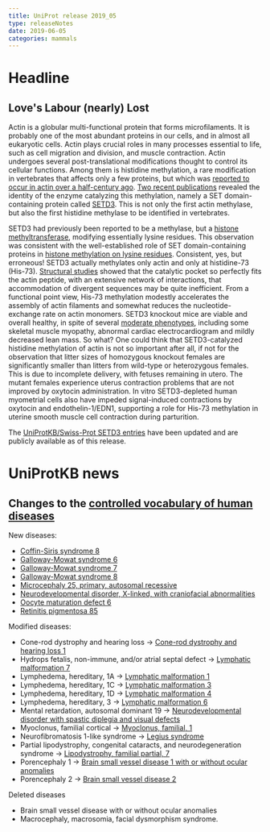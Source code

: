 ```yaml
---
title: UniProt release 2019_05
type: releaseNotes
date: 2019-06-05
categories: mammals
---
```


# Headline

## Love's Labour (nearly) Lost

Actin is a globular multi-functional protein that forms microfilaments. It is probably one of the most abundant proteins in our cells, and in almost all eukaryotic cells. Actin plays crucial roles in many processes essential to life, such as cell migration and division, and muscle contraction. Actin undergoes several post-translational modifications thought to control its cellular functions. Among them is histidine methylation, a rare modification in vertebrates that affects only a few proteins, but which was [reported to occur in actin over a half-century ago](https://www.ncbi.nlm.nih.gov/pubmed/6056634). [Two recent publications](https://www.ncbi.nlm.nih.gov/pubmed/30526847,30626964) revealed the identity of the enzyme catalyzing this methylation, namely a SET domain-containing protein called [SETD3](http://www.uniprot.org/uniprot/?query=gene:setd3+reviewed:yes). This is not only the first actin methylase, but also the first histidine methylase to be identified in vertebrates.

SETD3 had previously been reported to be a methylase, but a [histone methyltransferase](https://www.ncbi.nlm.nih.gov/pubmed/21832073), modifying essentially lysine residues. This observation was consistent with the well-established role of SET domain-containing proteins in [histone methylation on lysine residues](https://www.ncbi.nlm.nih.gov/pubmed/10949293,12067650,12575990,14675547,16086857,17013555,19308066). Consistent, yes, but erroneous! SETD3 actually methylates only actin and only at histidine-73 (His-73). [Structural studies](https://www.ncbi.nlm.nih.gov/pubmed/30626964) showed that the catalytic pocket so perfectly fits the actin peptide, with an extensive network of interactions, that accommodation of divergent sequences may be quite inefficient. From a functional point view, His-73 methylation modestly accelerates the assembly of actin filaments and somewhat reduces the nucleotide-exchange rate on actin monomers. SETD3 knockout mice are viable and overall healthy, in spite of several [moderate phenotypes](http://www.mousephenotype.org/data/genes/MGI:1289184#section-associations), including some skeletal muscle myopathy, abnormal cardiac electrocardiogram and mildly decreased lean mass. So what? One could think that SETD3-catalyzed histidine methylation of actin is not so important after all, if not for the observation that litter sizes of homozygous knockout females are significantly smaller than litters from wild-type or heterozygous females. This is due to incomplete delivery, with fetuses remaining in utero. The mutant females experience uterus contraction problems that are not improved by oxytocin administration. In vitro SETD3-depleted human myometrial cells also have impeded signal-induced contractions by oxytocin and endothelin-1/EDN1, supporting a role for His-73 methylation in uterine smooth muscle cell contraction during parturition.

The [UniProtKB/Swiss-Prot SETD3 entries](http://www.uniprot.org/uniprot/?query=gene:setd3+reviewed:yes) have been updated and are publicly available as of this release.

# UniProtKB news

## Changes to the [controlled vocabulary of human diseases](https://ftp.uniprot.org/pub/databases/uniprot/current_release/knowledgebase/complete/docs/humdisease)

New diseases:

-   [Coffin-Siris syndrome 8](http://www.uniprot.org/diseases/DI-05497)
-   [Galloway-Mowat syndrome 6](http://www.uniprot.org/diseases/DI-05498)
-   [Galloway-Mowat syndrome 7](http://www.uniprot.org/diseases/DI-05499)
-   [Galloway-Mowat syndrome 8](http://www.uniprot.org/diseases/DI-05500)
-   [Microcephaly 25, primary, autosomal recessive](http://www.uniprot.org/diseases/DI-05495)
-   [Neurodevelopmental disorder, X-linked, with craniofacial abnormalities](http://www.uniprot.org/diseases/DI-05502)
-   [Oocyte maturation defect 6](http://www.uniprot.org/diseases/DI-05501)
-   [Retinitis pigmentosa 85](http://www.uniprot.org/diseases/DI-05496)

Modified diseases:

-   Cone-rod dystrophy and hearing loss -&gt; [Cone-rod dystrophy and hearing loss 1](http://www.uniprot.org/diseases/DI-04912)
-   Hydrops fetalis, non-immune, and/or atrial septal defect -&gt; [Lymphatic malformation 7](http://www.uniprot.org/diseases/DI-04930)
-   Lymphedema, hereditary, 1A -&gt; [Lymphatic malformation 1](http://www.uniprot.org/diseases/DI-00692)
-   Lymphedema, hereditary, 1C -&gt; [Lymphatic malformation 3](http://www.uniprot.org/diseases/DI-02795)
-   Lymphedema, hereditary, 1D -&gt; [Lymphatic malformation 4](http://www.uniprot.org/diseases/DI-04160)
-   Lymphedema, hereditary, 3 -&gt; [Lymphatic malformation 6](http://www.uniprot.org/diseases/DI-04669)
-   Mental retardation, autosomal dominant 19 -&gt; [Neurodevelopmental disorder with spastic diplegia and visual defects](http://www.uniprot.org/diseases/DI-03652)
-   Myoclonus, familial cortical -&gt; [Myoclonus, familial, 1](http://www.uniprot.org/diseases/DI-03616)
-   Neurofibromatosis 1-like syndrome -&gt; [Legius syndrome](http://www.uniprot.org/diseases/DI-02046)
-   Partial lipodystrophy, congenital cataracts, and neurodegeneration syndrome -&gt; [Lipodystrophy, familial partial, 7](http://www.uniprot.org/diseases/DI-04108)
-   Porencephaly 1 -&gt; [Brain small vessel disease 1 with or without ocular anomalies](http://www.uniprot.org/diseases/DI-02182)
-   Porencephaly 2 -&gt; [Brain small vessel disease 2](http://www.uniprot.org/diseases/DI-03378)

Deleted diseases

-   Brain small vessel disease with or without ocular anomalies
-   Macrocephaly, macrosomia, facial dysmorphism syndrome.
